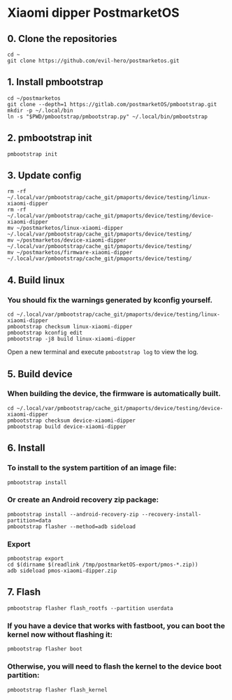 # Xiaomi dipper PostmarketOS

## 0. Clone the repositories
```shell
cd ~
git clone https://github.com/evil-hero/postmarketos.git
```

## 1. Install pmbootstrap
```shell
cd ~/postmarketos
git clone --depth=1 https://gitlab.com/postmarketOS/pmbootstrap.git
mkdir -p ~/.local/bin
ln -s "$PWD/pmbootstrap/pmbootstrap.py" ~/.local/bin/pmbootstrap
```

## 2. pmbootstrap init
```shell
pmbootstrap init
```

## 3. Update config
```shell
rm -rf ~/.local/var/pmbootstrap/cache_git/pmaports/device/testing/linux-xiaomi-dipper
rm -rf ~/.local/var/pmbootstrap/cache_git/pmaports/device/testing/device-xiaomi-dipper
mv ~/postmarketos/linux-xiaomi-dipper ~/.local/var/pmbootstrap/cache_git/pmaports/device/testing/
mv ~/postmarketos/device-xiaomi-dipper ~/.local/var/pmbootstrap/cache_git/pmaports/device/testing/
mv ~/postmarketos/firmware-xiaomi-dipper ~/.local/var/pmbootstrap/cache_git/pmaports/device/testing/
```

## 4. Build linux
### You should fix the warnings generated by kconfig yourself.
```shell
cd ~/.local/var/pmbootstrap/cache_git/pmaports/device/testing/linux-xiaomi-dipper
pmbootstrap checksum linux-xiaomi-dipper
pmbootstrap kconfig edit
pmbootstrap -j8 build linux-xiaomi-dipper
```
Open a new terminal and execute `pmbootstrap log` to view the log.

## 5. Build device
### When building the device, the firmware is automatically built.
```shell
cd ~/.local/var/pmbootstrap/cache_git/pmaports/device/testing/device-xiaomi-dipper
pmbootstrap checksum device-xiaomi-dipper
pmbootstrap build device-xiaomi-dipper
```

## 6. Install
### To install to the system partition of an image file:
```shell
pmbootstrap install
```
### Or create an Android recovery zip package:
```shell
pmbootstrap install --android-recovery-zip --recovery-install-partition=data
pmbootstrap flasher --method=adb sideload
```
### Export
```shell
pmbootstrap export
cd $(dirname $(readlink /tmp/postmarketOS-export/pmos-*.zip))
adb sideload pmos-xiaomi-dipper.zip
```

## 7. Flash
```shell
pmbootstrap flasher flash_rootfs --partition userdata
```
### If you have a device that works with fastboot, you can boot the kernel now without flashing it:
```shell
pmbootstrap flasher boot
```
### Otherwise, you will need to flash the kernel to the device boot partition:
```shell
pmbootstrap flasher flash_kernel
```

